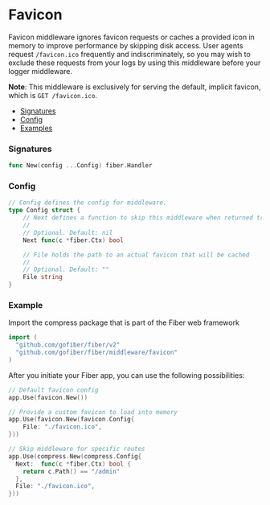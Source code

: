 # Favicon
Favicon middleware ignores favicon requests or caches a provided icon in memory to improve performance by skipping disk access. User agents request `/favicon.ico` frequently and indiscriminately, so you may wish to exclude these requests from your logs by using this middleware before your logger middleware.

**Note**: This middleware is exclusively for serving the default, implicit favicon, which is `GET /favicon.ico`.

- [Signatures](#signatures)
- [Config](#config)
- [Examples](#examples)

<!-- 
### Config

| Signature | Description | Required | Default |
| :--- | :--- | ---: | ---: |
| `Next func(c *fiber.Ctx) bool` | Defines a function to skip this middleware when returned true. | `✘` | `nil` |
| `Level int` | Determines the compression algoritm: `-1`, `0`, `1` or `2` | `✔` | `0` | -->

### Signatures
```go
func New(config ...Config) fiber.Handler
```

### Config
```go
// Config defines the config for middleware.
type Config struct {
	// Next defines a function to skip this middleware when returned true.
	//
	// Optional. Default: nil
	Next func(c *fiber.Ctx) bool

	// File holds the path to an actual favicon that will be cached
	//
	// Optional. Default: ""
	File string
}
```

### Example
Import the compress package that is part of the Fiber web framework
```go
import (
  "github.com/gofiber/fiber/v2"
  "github.com/gofiber/fiber/middleware/favicon"
)
```

After you initiate your Fiber app, you can use the following possibilities:
```go
// Default favicon config
app.Use(favicon.New())

// Provide a custom favicon to load into memory
app.Use(favicon.New(favicon.Config{
    File: "./favicon.ico",
}))

// Skip middleware for specific routes
app.Use(compress.New(compress.Config{
  Next:  func(c *fiber.Ctx) bool {
    return c.Path() == "/admin"
  },
  File: "./favicon.ico",
}))
```